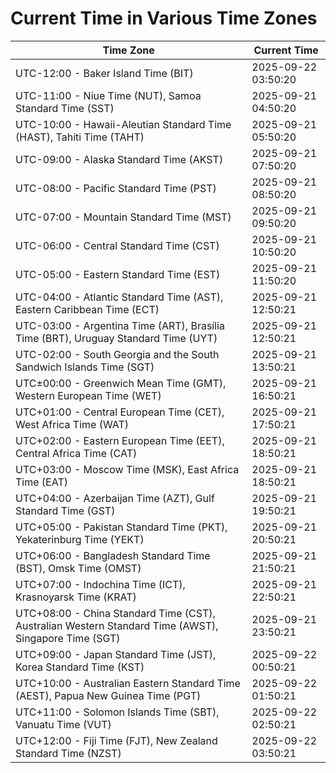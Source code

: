 # Current Time in Various Time Zones

| Time Zone | Current Time |
|-----------|--------------|
| UTC-12:00 - Baker Island Time (BIT) | 2025-09-22 03:50:20 |
| UTC-11:00 - Niue Time (NUT), Samoa Standard Time (SST) | 2025-09-21 04:50:20 |
| UTC-10:00 - Hawaii-Aleutian Standard Time (HAST), Tahiti Time (TAHT) | 2025-09-21 05:50:20 |
| UTC-09:00 - Alaska Standard Time (AKST) | 2025-09-21 07:50:20 |
| UTC-08:00 - Pacific Standard Time (PST) | 2025-09-21 08:50:20 |
| UTC-07:00 - Mountain Standard Time (MST) | 2025-09-21 09:50:20 |
| UTC-06:00 - Central Standard Time (CST) | 2025-09-21 10:50:20 |
| UTC-05:00 - Eastern Standard Time (EST) | 2025-09-21 11:50:20 |
| UTC-04:00 - Atlantic Standard Time (AST), Eastern Caribbean Time (ECT) | 2025-09-21 12:50:21 |
| UTC-03:00 - Argentina Time (ART), Brasília Time (BRT), Uruguay Standard Time (UYT) | 2025-09-21 12:50:21 |
| UTC-02:00 - South Georgia and the South Sandwich Islands Time (SGT) | 2025-09-21 13:50:21 |
| UTC±00:00 - Greenwich Mean Time (GMT), Western European Time (WET) | 2025-09-21 16:50:21 |
| UTC+01:00 - Central European Time (CET), West Africa Time (WAT) | 2025-09-21 17:50:21 |
| UTC+02:00 - Eastern European Time (EET), Central Africa Time (CAT) | 2025-09-21 18:50:21 |
| UTC+03:00 - Moscow Time (MSK), East Africa Time (EAT) | 2025-09-21 18:50:21 |
| UTC+04:00 - Azerbaijan Time (AZT), Gulf Standard Time (GST) | 2025-09-21 19:50:21 |
| UTC+05:00 - Pakistan Standard Time (PKT), Yekaterinburg Time (YEKT) | 2025-09-21 20:50:21 |
| UTC+06:00 - Bangladesh Standard Time (BST), Omsk Time (OMST) | 2025-09-21 21:50:21 |
| UTC+07:00 - Indochina Time (ICT), Krasnoyarsk Time (KRAT) | 2025-09-21 22:50:21 |
| UTC+08:00 - China Standard Time (CST), Australian Western Standard Time (AWST), Singapore Time (SGT) | 2025-09-21 23:50:21 |
| UTC+09:00 - Japan Standard Time (JST), Korea Standard Time (KST) | 2025-09-22 00:50:21 |
| UTC+10:00 - Australian Eastern Standard Time (AEST), Papua New Guinea Time (PGT) | 2025-09-22 01:50:21 |
| UTC+11:00 - Solomon Islands Time (SBT), Vanuatu Time (VUT) | 2025-09-22 02:50:21 |
| UTC+12:00 - Fiji Time (FJT), New Zealand Standard Time (NZST) | 2025-09-22 03:50:21 |
